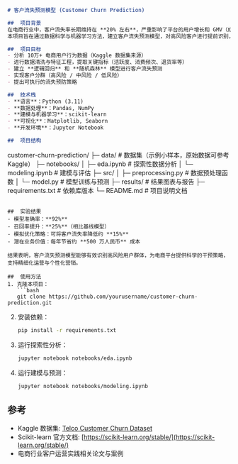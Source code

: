 ```markdown
# 客户流失预测模型 (Customer Churn Prediction)

##  项目背景
在电商行业中，客户流失率长期维持在 **20% 左右**，严重影响了平台的用户增长和 GMV（成交总额）。  
本项目旨在通过数据科学与机器学习方法，建立客户流失预测模型，对高风险客户进行提前识别，并为企业优化运营策略提供数据支持。  

##  项目目标
- 分析 10万+ 电商用户行为数据（Kaggle 数据集来源）  
- 进行数据清洗与特征工程，提取关键指标（活跃度、消费频次、退货率等）  
- 建立 **逻辑回归** 和 **随机森林** 模型进行客户流失预测  
- 实现客户分群（高风险 / 中风险 / 低风险）  
- 提出可执行的流失预防策略  

##  技术栈
- **语言**：Python (3.11)  
- **数据处理**：Pandas, NumPy  
- **建模与机器学习**：scikit-learn  
- **可视化**：Matplotlib, Seaborn  
- **开发环境**：Jupyter Notebook  

##  项目结构
```

customer-churn-prediction/
├─ data/                # 数据集（示例小样本，原始数据可参考 Kaggle）
├─ notebooks/
│   ├─ eda.ipynb        # 探索性数据分析
│   └─ modeling.ipynb   # 建模与评估
├─ src/
│   ├─ preprocessing.py # 数据预处理函数
│   └─ model.py         # 模型训练与预测
├─ results/             # 结果图表与报告
├─ requirements.txt     # 依赖库版本
└─ README.md            # 项目说明文档

````

##  实验结果
- 模型准确率：**92%**  
- 召回率提升：**25%**（相比基线模型）  
- 模拟优化策略：可将客户流失率降低约 **15%**  
- 潜在业务价值：每年节省约 **500 万人民币** 成本  

结果表明，客户流失预测模型能够有效识别高风险用户群体，为电商平台提供科学的干预策略，支持精细化运营与个性化营销。  

##  使用方法
1. 克隆本项目：
   ```bash
   git clone https://github.com/yourusername/customer-churn-prediction.git
````

2. 安装依赖：

   ```bash
   pip install -r requirements.txt
   ```
3. 运行探索性分析：

   ```bash
   jupyter notebook notebooks/eda.ipynb
   ```
4. 运行建模与预测：

   ```bash
   jupyter notebook notebooks/modeling.ipynb
   ```

##  参考

* Kaggle 数据集: [Telco Customer Churn Dataset](https://www.kaggle.com/blastchar/telco-customer-churn)
* Scikit-learn 官方文档: [https://scikit-learn.org/stable/](https://scikit-learn.org/stable/)
* 电商行业客户运营实践相关论文与案例

